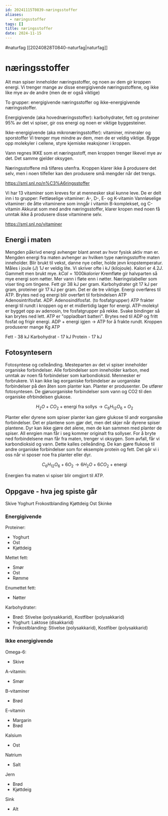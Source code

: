 ```yaml
---
id: 20241115T0839-næringsstoffer
aliases:
  - næringsstoffer
tags: []
title: næringsstoffer
date: 2024-11-15
---
```


#naturfag [[20240828T0840-naturfag|naturfag]]

# næringsstoffer

Alt man spiser inneholder næringsstoffer, og noen av dem gir kroppen energi.
Vi trenger mange av disse energigivende næringsstoffene, og ikke like mye av de andre (men de er også viktige)

To grupper: energigivende næringsstoffer og ikke-energigivende næringsstoffer.

Energigivende (aka hovednæringsstoffer): karbohydrater, fett og proteiner
95% av det vi spiser, gir oss energi og noen er viktige byggesteiner.

Ikke-energigivende (aka mikronæringsstoffer): vitaminer, mineraler og sporstoffer
Vi trenger mye mindre av dem, men de er veldig viktige.
Bygge opp molekyler i cellene, styre kjemiske reaksjoner i kroppen.

Vann regnes IKKE som et næringsstoff, men kroppen trenger likevel mye av det. Det samme gjelder oksygen.

Næringsstoffene må tilføres utenfra. Kroppen klarer ikke å produsere det selv, men i noen tilfeller kan den produsere små mengder når det trengs.

https://sml.snl.no/n%C3%A6ringsstoffer

Vi har 13 vitaminer som kreves for at mennesker skal kunne leve. De er delt inn i to grupper:
Fettløselige vitaminer: A-, D-, E- og K-vitamin
Vannløselige vitaminer: de åtte vitaminene som inngår i vitamin B-komplekset, og C-vitamin
Akkurat som med andre næringsstoffer, klarer kropen med noen få unntak ikke å produsere disse vitaminene selv.

https://sml.snl.no/vitaminer

## Energi i maten

Mengden påkrivd energi avhenger blant annet av hvor fysisk aktiv man er.
Mengden energi fra maten avhenger av hvilken type næringsstoffre maten inneholder.
Blir brukt til vekst, danne nye celler, holde jevn kropstemperatur. Måles i joule ($J$)
$1J$ er veldig lite. Vi skriver ofte i $kJ$ (kilojoule). Kalori er $4.2J$. Gammelt men brukt mye. $kCal = 1000 kalorier$
Kremfløte gir halvparten så mye energi som nøtter. Mer vann i fløte enn i nøtter.
Næringstabeller som viser ting om tingene.
Fett gir 38 kJ per gram. Karbohydrater git 17 kJ per gram, proteiner gir 17 kJ per gram. Det er de tre viktige.
Energi overføres til ATP. Brytes ned og energi blir overført til forbindelsen ATP Adenosintrifosfat.
ADP. Adenosindifosfat. (to fosfatgrupper)
ATP frakter energi til rundt i kroppen og er et midlertidig lager for energi.
ATP-molekyl er bygget opp av adenosin, tre fosfatgrupper på rekke. Svake bindinger så kan brytes ned lett. ATP er "oppladbart batteri".
Brytes ned til ADP og fritt fosfat og frigir energi. ADP + energi igjen -> ATP for å frakte rundt.
Kroppen produserer mange Kg ATP

Fett - 38 kJ
Karbohydrat - 17 kJ
Protein - 17 kJ

## Fotosyntesern

Fotosyntese og celleånding.
Mesteparten av det vi spiser inneholder organiske forbindelser.
Alle forbindelser som inneholder karbon, med unntak av noen få forbindelser som karbondioksid.
Mennesker er forbrukere. Vi kan ikke lag eorganiske forbindelser av uorganiske forbindelser på den åten som planter kan.
Planter er produsenter. De utfører fotosyntesen. De gjøruorganiske forbindelser som vann og CO2 til den organiske ofrbindelsen glukose.

$$
H_2O + CO_2 + \text{energi fra sollys} \to C_6H_12O_6 + O_2
$$

Planter eller dyrene som spiser planter kan gjøre glukose til andr eorgansike forbindelser. Det er plantene som gjør det, men det skjer når dyrene spiser plantene. Dyr kan ikke gjøre det alene, men de kan sammen med planter de spiser.
All enrgien man får i seg kommer originalt fra sollyser.
For å bryte ned forbindelsene man får fra maten, trenger vi oksygen. Som avfall, får vi karbondioksid og vann. Dette kalles celleånding.
De kan gjøre flukose til andre organiske forbindelser som for eksemple protein og fett. Det går vi i oss når vi sposer noe fra planter eller dyr.

$$
C_6H_12O_6 + 6O_2 \to 6H_2O + 6CO_2 + \text{energi}
$$

Energien fra maten vi spiser blir omgjort til ATP.

## Oppgave - hva jeg spiste går

Skive
Yoghurt
Frokostblanding
Kjøttdeig
Ost
Skinke

### Energigivende

Proteiner:

- Yoghurt
- Ost
- Kjøttdeig

Mettet fett:

- Smør
- Ost
- Rømme

Enumettet fett:

- Nøtter

Karbohydrater:

- Brød: Stivelse (polysakkarid), Kostfiber (polysakkarid)
- Yoghurt: Laktose (disakkarid)
- Frokostblanding: Stivelse (polysakkarid), Kostfiber (polysakkarid)

### Ikke energigivende

Omega-6:

- Skive

A-vitamin:

- Smør

B-vitaminer

- Brød

E-vitamin

- Margarin
- Brød

Kalsium

- Ost

Natrium

- Salt

Jern

- Brød
- Kjøttdeig

Sink

- Alt
